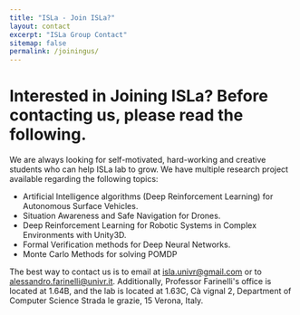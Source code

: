 ```yaml
---
title: "ISLa - Join ISLa?"
layout: contact
excerpt: "ISLa Group Contact"
sitemap: false
permalink: /joiningus/
---
```


# Interested in Joining ISLa? Before contacting us, please read the following.

We are always looking for self-motivated, hard-working and creative students who can help ISLa lab to grow.
We have multiple research project available regarding the following topics:

* Artificial Intelligence algorithms (Deep Reinforcement Learning) for Autonomous Surface Vehicles.
* Situation Awareness and Safe Navigation for Drones.
* Deep Reinforcement Learning for Robotic Systems in Complex Environments with Unity3D.
* Formal Verification methods for Deep Neural Networks.
* Monte Carlo Methods for solving POMDP

The best way to contact us is to email at [isla.univr@gmail.com](mailto:isla.univr@gmail.com) or to [alessandro.farinelli@univr.it](mailto:alessandro.farinelli@univr.it). Additionally, Professor Farinelli's office is located at 1.64B, and the lab is located at 1.63C, Cà vignal 2, Department of Computer Science Strada le grazie, 15 Verona, Italy.




